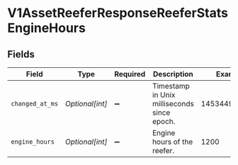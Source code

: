 # V1AssetReeferResponseReeferStatsEngineHours


## Fields

| Field                                       | Type                                        | Required                                    | Description                                 | Example                                     |
| ------------------------------------------- | ------------------------------------------- | ------------------------------------------- | ------------------------------------------- | ------------------------------------------- |
| `changed_at_ms`                             | *Optional[int]*                             | :heavy_minus_sign:                          | Timestamp in Unix milliseconds since epoch. | 1453449599999                               |
| `engine_hours`                              | *Optional[int]*                             | :heavy_minus_sign:                          | Engine hours of the reefer.                 | 1200                                        |